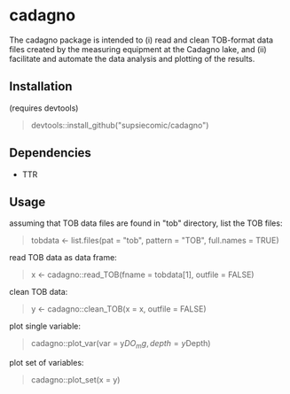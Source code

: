 # cadagno
The cadagno package is intended to (i) read and clean TOB-format data files created by the measuring equipment at the Cadagno lake, and (ii) facilitate and automate the data analysis and plotting of the results.

## Installation
(requires devtools)
> devtools::install_github("supsiecomic/cadagno")

## Dependencies
- TTR

## Usage
assuming that TOB data files are found in "tob" directory, list the TOB files:
>tobdata <- list.files(pat = "tob", pattern = "TOB", full.names = TRUE)

read TOB data as data frame:
>x <- cadagno::read_TOB(fname = tobdata[1], outfile = FALSE)

clean TOB data:
>y <- cadagno::clean_TOB(x = x, outfile = FALSE)

plot single variable:
>cadagno::plot_var(var = y$DO_mg, depth = y$Depth)

plot set of variables:
>cadagno::plot_set(x = y)
